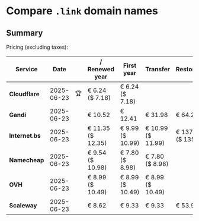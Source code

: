# Compare `.link` domain names

## Summary

Pricing (excluding taxes):

| Service | Date |  | / Renewed year | First year | Transfer | Restoration |
|--|--|--|--|--|--|--|
| **Cloudflare** | 2025-06-23 | 🏆 | € 6.24<br>($ 7.18) | € 6.24<br>($ 7.18) |  |  |
| **Gandi** | 2025-06-23 |  | € 10.52 | € 12.41 | € 31.98 | € 64.28 |
| **Internet.bs** | 2025-06-23 |  | € 11.35<br>($ 12.35) | € 9.99<br>($ 10.99) | € 10.99<br>($ 11.99) | € 137.79<br>($ 135.89) |
| **Namecheap** | 2025-06-23 |  | € 9.54<br>($ 10.98) | € 7.80<br>($ 8.98) | € 7.80<br>($ 8.98) |  |
| **OVH** | 2025-06-23 |  | € 8.99<br>($ 10.49) | € 8.99<br>($ 10.49) | € 8.99<br>($ 10.49) |  |
| **Scaleway** | 2025-06-23 |  | € 8.62 | € 9.33 | € 9.33 | € 53.91 |

